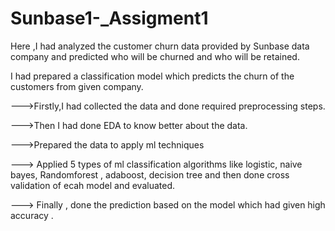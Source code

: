 # Sunbase1-_Assigment1
Here ,I had analyzed the customer churn data provided by Sunbase data company and predicted who will be churned and who will be retained.

I had prepared a classification model which predicts the churn of the customers from given company.

--->Firstly,I had collected the data and done required preprocessing steps.

--->Then I had done EDA to know better about the data.

--->Prepared the data to apply ml techniques

---> Applied 5 types of ml classification algorithms like logistic, naive bayes, Randomforest , adaboost, decision tree and then done cross validation of ecah model and evaluated.

---> Finally , done the prediction based on the model which had given high accuracy .

